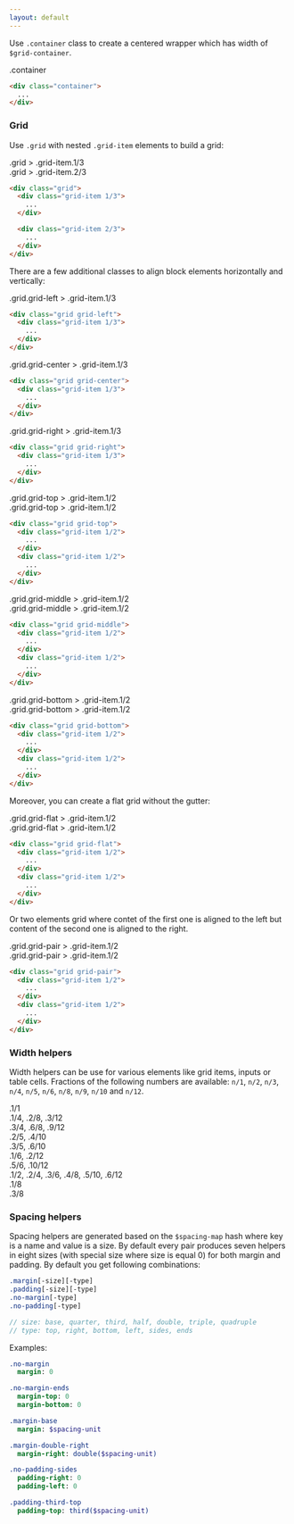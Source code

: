 ```yaml
---
layout: default
---
```


Use `.container` class to create a centered wrapper which has width of
`$grid-container`.

<div class="container grid-preview">
  .container
</div>

```html
<div class="container">
  ...
</div>
```

### Grid

Use `.grid` with nested `.grid-item` elements to build a grid:

<div class="grid">
  <div class="grid-item 1/3">
    <div class="grid-preview">
      .grid > .grid-item.1/3
    </div>
  </div>

  <div class="grid-item 2/3">
    <div class="grid-preview">
      .grid > .grid-item.2/3
    </div>
  </div>
</div>

```html
<div class="grid">
  <div class="grid-item 1/3">
    ...
  </div>

  <div class="grid-item 2/3">
    ...
  </div>
</div>
```

There are a few additional classes to align block elements horizontally
and vertically:

<div class="grid grid-left">
  <div class="grid-item 1/3">
    <div class="grid-preview">
      .grid.grid-left > .grid-item.1/3
    </div>
  </div>
</div>

```html
<div class="grid grid-left">
  <div class="grid-item 1/3">
    ...
  </div>
</div>
```

<div class="grid grid-center">
  <div class="grid-item 1/3">
    <div class="grid-preview">
      .grid.grid-center > .grid-item.1/3
    </div>
  </div>
</div>

```html
<div class="grid grid-center">
  <div class="grid-item 1/3">
    ...
  </div>
</div>
```

<div class="grid grid-right">
  <div class="grid-item 1/3">
    <div class="grid-preview">
      .grid.grid-right > .grid-item.1/3
    </div>
  </div>
</div>

```html
<div class="grid grid-right">
  <div class="grid-item 1/3">
    ...
  </div>
</div>
```

<div class="grid grid-top">
  <div class="grid-item 1/2">
    <div class="grid-preview grid-preview-large">
      .grid.grid-top > .grid-item.1/2
    </div>
  </div>
  <div class="grid-item 1/2">
    <div class="grid-preview">
      .grid.grid-top > .grid-item.1/2
    </div>
  </div>
</div>

```html
<div class="grid grid-top">
  <div class="grid-item 1/2">
    ...
  </div>
  <div class="grid-item 1/2">
    ...
  </div>
</div>
```

<div class="grid grid-middle">
  <div class="grid-item 1/2">
    <div class="grid-preview grid-preview-large">
      .grid.grid-middle > .grid-item.1/2
    </div>
  </div>
  <div class="grid-item 1/2">
    <div class="grid-preview">
      .grid.grid-middle > .grid-item.1/2
    </div>
  </div>
</div>

```html
<div class="grid grid-middle">
  <div class="grid-item 1/2">
    ...
  </div>
  <div class="grid-item 1/2">
    ...
  </div>
</div>
```

<div class="grid grid-bottom">
  <div class="grid-item 1/2">
    <div class="grid-preview grid-preview-large">
      .grid.grid-bottom > .grid-item.1/2
    </div>
  </div>
  <div class="grid-item 1/2">
    <div class="grid-preview">
      .grid.grid-bottom > .grid-item.1/2
    </div>
  </div>
</div>

```html
<div class="grid grid-bottom">
  <div class="grid-item 1/2">
    ...
  </div>
  <div class="grid-item 1/2">
    ...
  </div>
</div>
```

Moreover, you can create a flat grid without the gutter:

<div class="grid grid-flat grid-preview">
  <div class="grid-item 1/2">
    <div class="grid-preview">
      .grid.grid-flat > .grid-item.1/2
    </div>
  </div>
  <div class="grid-item 1/2">
    <div class="grid-preview">
      .grid.grid-flat > .grid-item.1/2
    </div>
  </div>
</div>

```html
<div class="grid grid-flat">
  <div class="grid-item 1/2">
    ...
  </div>
  <div class="grid-item 1/2">
    ...
  </div>
</div>
```

Or two elements grid where contet of the first one is aligned to the left
but content of the second one is aligned to the right.

<div class="grid grid-pair">
  <div class="grid-item 1/2">
    <div class="grid-preview">
      .grid.grid-pair > .grid-item.1/2
    </div>
  </div>
  <div class="grid-item 1/2">
    <div class="grid-preview">
      .grid.grid-pair > .grid-item.1/2
    </div>
  </div>
</div>

```html
<div class="grid grid-pair">
  <div class="grid-item 1/2">
    ...
  </div>
  <div class="grid-item 1/2">
    ...
  </div>
</div>
```

### Width helpers

Width helpers can be use for various elements like grid items, inputs or
table cells. Fractions of the following numbers are available: `n/1`, `n/2`,
`n/3`, `n/4`, `n/5`, `n/6`, `n/8`, `n/9`, `n/10` and `n/12`.

<div class="grid">
  <div class="grid-item 1/1">
    <div class="grid-preview">
      .1/1
    </div>
  </div>
</div>

<div class="grid">
  <div class="grid-item 1/4">
    <div class="grid-preview">
      .1/4, .2/8, .3/12
    </div>
  </div>
  <div class="grid-item 3/4">
    <div class="grid-preview">
      .3/4, .6/8, .9/12
    </div>
  </div>
</div>

<div class="grid">
  <div class="grid-item 2/5">
    <div class="grid-preview">
      .2/5, .4/10
    </div>
  </div>
  <div class="grid-item 3/5">
    <div class="grid-preview">
      .3/5, .6/10
    </div>
  </div>
</div>

<div class="grid">
  <div class="grid-item 1/6">
    <div class="grid-preview">
      .1/6, .2/12
    </div>
  </div>
  <div class="grid-item 5/6">
    <div class="grid-preview">
      .5/6, .10/12
    </div>
  </div>
</div>

<div class="grid">
  <div class="grid-item 1/2">
    <div class="grid-preview">
      .1/2, .2/4, .3/6, .4/8, .5/10, .6/12
    </div>
  </div>
  <div class="grid-item 1/8">
    <div class="grid-preview">
      .1/8
    </div>
  </div>
  <div class="grid-item 3/8">
    <div class="grid-preview">
      .3/8
    </div>
  </div>
</div>

### Spacing helpers

Spacing helpers are generated based on the `$spacing-map` hash where key
is a name and value is a size. By default every pair produces seven
helpers in eight sizes (with special size where size is equal 0) for both
margin and padding. By default you get following combinations:

```sass
.margin[-size][-type]
.padding[-size][-type]
.no-margin[-type]
.no-padding[-type]

// size: base, quarter, third, half, double, triple, quadruple
// type: top, right, bottom, left, sides, ends
```

Examples:

```sass
.no-margin
  margin: 0

.no-margin-ends
  margin-top: 0
  margin-bottom: 0

.margin-base
  margin: $spacing-unit

.margin-double-right
  margin-right: double($spacing-unit)

.no-padding-sides
  padding-right: 0
  padding-left: 0

.padding-third-top
  padding-top: third($spacing-unit)
```
